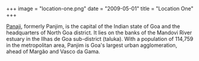 +++
image = "location-one.png"
date = "2009-05-01"
title = "Location One"
+++

[Panaji](https://en.wikipedia.org/w/index.php?title=Panaji&oldid=949879387), formerly Panjim, is the capital of the Indian state of Goa and the headquarters of North Goa district. It lies on the banks of the Mandovi River estuary in the Ilhas de Goa sub-district (taluka). With a population of 114,759 in the metropolitan area, Panjim is Goa's largest urban agglomeration, ahead of Margão and Vasco da Gama.  
